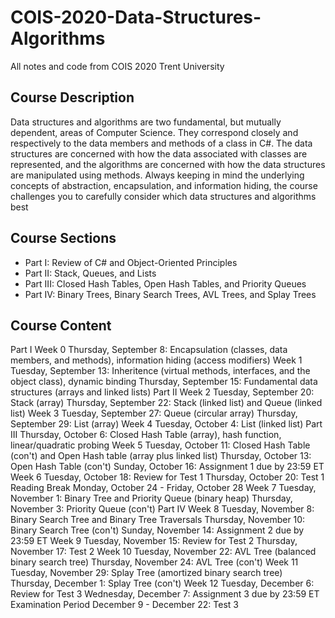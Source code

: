 # COIS-2020-Data-Structures-Algorithms
All notes and code from COIS 2020 Trent University

## Course Description
Data structures and algorithms are two fundamental, but mutually dependent, areas of Computer
Science.  They correspond closely and respectively to the data members and methods of a class
in C#.  The data structures are concerned with how the data associated with classes are
represented, and the algorithms are concerned with how the data structures are manipulated
using methods.
Always keeping in mind the underlying concepts of abstraction, encapsulation, and information
hiding, the course challenges you to carefully consider which data structures and algorithms best

## Course Sections
- Part I:    Review of C# and Object-Oriented Principles
- Part II:   Stack, Queues, and Lists
- Part III:  Closed Hash Tables, Open Hash Tables, and Priority Queues
- Part IV:  Binary Trees, Binary Search Trees, AVL Trees, and Splay Trees

## Course Content
Part I
Week 0
Thursday, September 8:  Encapsulation (classes, data members, and methods), information hiding
(access modifiers)
Week 1
Tuesday, September 13: Inheritence (virtual methods, interfaces, and the object class), dynamic
binding
Thursday, September 15: Fundamental data structures (arrays and linked lists)
Part II
Week 2
Tuesday, September 20:  Stack (array)
Thursday, September 22:  Stack (linked list) and Queue (linked list)
Week 3
Tuesday, September 27:  Queue (circular array)
Thursday, September 29:  List (array)
Week 4
Tuesday, October 4:  List (linked list)
Part III
Thursday, October 6:  Closed Hash Table (array), hash function, linear/quadratic probing
Week 5
Tuesday, October 11: Closed Hash Table (con't) and Open Hash table (array plus linked list)
Thursday, October 13:  Open Hash Table (con't)
Sunday, October 16:  Assignment 1 due by 23:59 ET
Week 6
Tuesday, October 18:  Review for Test 1
Thursday, October 20:  Test 1
Reading Break
Monday, October 24 - Friday, October 28
Week 7
Tuesday, November 1:  Binary Tree and Priority Queue (binary heap)
Thursday, November 3:  Priority Queue (con't)
Part IV
Week 8
Tuesday, November 8:  Binary Search Tree and Binary Tree Traversals
Thursday, November 10: Binary Search Tree (con't)
Sunday, November 14:  Assignment 2 due by 23:59 ET
Week 9
Tuesday, November 15:  Review for Test 2
Thursday, November 17:  Test 2
Week 10
Tuesday, November 22:  AVL Tree (balanced binary search tree)
Thursday, November 24:  AVL Tree (con't)
Week 11
Tuesday, November 29: Splay Tree (amortized binary search tree)
Thursday, December 1:  Splay Tree (con't)
Week 12
Tuesday, December 6:  Review for Test 3
Wednesday, December 7: Assignment 3 due by 23:59 ET
Examination Period
December 9 - December 22:  Test 3
